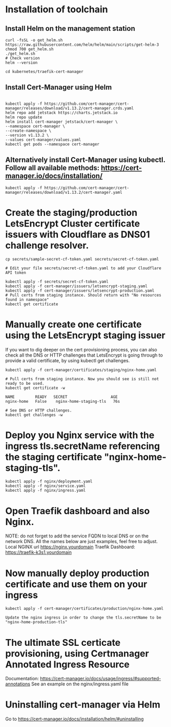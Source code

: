 # Installation of toolchain
## Install Helm on the management station
```
curl -fsSL -o get_helm.sh https://raw.githubusercontent.com/helm/helm/main/scripts/get-helm-3
chmod 700 get_helm.sh
./get_helm.sh
# Check version
helm --version

cd kubernetes/traefik-cert-manager
```

## Install Cert-Manager using Helm
```

kubectl apply -f https://github.com/cert-manager/cert-manager/releases/download/v1.13.2/cert-manager.crds.yaml
helm repo add jetstack https://charts.jetstack.io
helm repo update
helm install cert-manager jetstack/cert-manager \
--namespace cert-manager \
--create-namespace \
--version v1.13.2 \
--values cert-manager/values.yaml
kubectl get pods --namespace cert-manager
```

## Alternatively install Cert-Manager using kubectl. Follow all available methods: https://cert-manager.io/docs/installation/
```
kubectl apply -f https://github.com/cert-manager/cert-manager/releases/download/v1.13.2/cert-manager.yaml
```


# Create the staging/production LetsEncrypt Cluster certificate issuers with Cloudflare as DNS01 challenge resolver.
```
cp secrets/sample-secret-cf-token.yaml secrets/secret-cf-token.yaml

# Edit your file secrets/secret-cf-token.yaml to add your Cloudflare API token

kubectl apply -f secrets/secret-cf-token.yaml
kubectl apply -f cert-manager/issuers/letsencrypt-staging.yaml
kubectl apply -f cert-manager/issuers/letsencrypt-production.yaml
# Pull certs from staging instance. Should return with "No resources found in namespace"
kubectl get certificate
```

# Manually create one certificate using the LetsEncrypt staging issuer
If you want to dig deeper on the cert provisioning process, you can also check all the DNS or HTTP challenges that LetsEncrypt is going through to provide a valid certificate, by using kubectl get challenges.

```
kubectl apply -f cert-manager/certificates/staging/nginx-home.yaml

# Pull certs from staging instance. Now you should see is still not ready to be used.
kubectl get certificate -w

NAME         READY   SECRET                   AGE
nginx-home   False    nginx-home-staging-tls   76s

# See DNS or HTTP challenges.
kubectl get challenges -w
```

# Deploy you Nginx service with the ingress tls.secretName referencing the staging certificate "nginx-home-staging-tls".
```
kubectl apply -f nginx/deployment.yaml
kubectl apply -f nginx/service.yaml
kubectl apply -f nginx/ingress.yaml
```

# Open Traefik dashboard and also Nginx.
NOTE: do not forget to add the service FQDN to local DNS or on the network DNS. All the names below are just examples, feel free to adjust.
Local NGINX url https://nginx.yourdomain
Traefik Dashboard: https://traefik-k3s1.yourdomain

# Now manually deploy production certificate and use them on your ingress
```
kubectl apply -f cert-manager/certificates/production/nginx-home.yaml

Update the nginx ingress in order to change the tls.secretName to be "nginx-home-production-tls"
```


# The ultimate SSL certicate provisioning, using Certmanager Annotated Ingress Resource
Documentation: https://cert-manager.io/docs/usage/ingress/#supported-annotations
See an example on the nginx/ingress.yaml file

# Uninstalling cert-manager via Helm
Go to https://cert-manager.io/docs/installation/helm/#uninstalling
